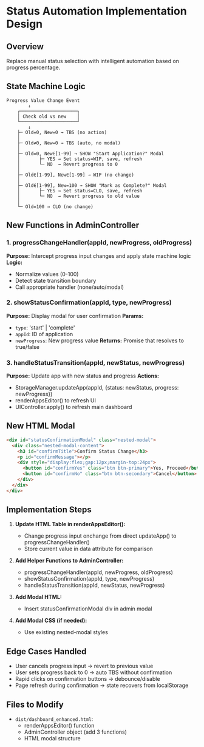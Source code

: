 # Status Automation Implementation Design

## Overview
Replace manual status selection with intelligent automation based on progress percentage.

## State Machine Logic

```
Progress Value Change Event
        ↓
    ┌─────────────────────┐
    │ Check old vs new    │
    └─────────────────────┘
        ↓
    ├─ Old=0, New=0 → TBS (no action)
    │
    ├─ Old≠0, New=0 → TBS (auto, no modal)
    │
    ├─ Old=0, New∈[1-99] → SHOW "Start Application?" Modal
    │       ├─ YES → Set status=WIP, save, refresh
    │       └─ NO  → Revert progress to 0
    │
    ├─ Old∈[1-99], New∈[1-99] → WIP (no change)
    │
    ├─ Old∈[1-99], New=100 → SHOW "Mark as Complete?" Modal
    │       ├─ YES → Set status=CLO, save, refresh
    │       └─ NO  → Revert progress to old value
    │
    └─ Old=100 → CLO (no change)
```

## New Functions in AdminController

### 1. progressChangeHandler(appId, newProgress, oldProgress)
**Purpose:** Intercept progress input changes and apply state machine logic
**Logic:**
- Normalize values (0-100)
- Detect state transition boundary
- Call appropriate handler (none/auto/modal)

### 2. showStatusConfirmation(appId, type, newProgress)
**Purpose:** Display modal for user confirmation
**Params:**
- `type`: 'start' | 'complete'
- `appId`: ID of application
- `newProgress`: New progress value
**Returns:** Promise that resolves to true/false

### 3. handleStatusTransition(appId, newStatus, newProgress)
**Purpose:** Update app with new status and progress
**Actions:**
- StorageManager.updateApp(appId, {status: newStatus, progress: newProgress})
- renderAppsEditor() to refresh UI
- UIController.apply() to refresh main dashboard

## New HTML Modal

```html
<div id="statusConfirmationModal" class="nested-modal">
  <div class="nested-modal-content">
    <h3 id="confirmTitle">Confirm Status Change</h3>
    <p id="confirmMessage"></p>
    <div style="display:flex;gap:12px;margin-top:24px">
      <button id="confirmYes" class="btn btn-primary">Yes, Proceed</button>
      <button id="confirmNo" class="btn btn-secondary">Cancel</button>
    </div>
  </div>
</div>
```

## Implementation Steps

1. **Update HTML Table in renderAppsEditor():**
   - Change progress input onchange from direct updateApp() to progressChangeHandler()
   - Store current value in data attribute for comparison

2. **Add Helper Functions to AdminController:**
   - progressChangeHandler(appId, newProgress, oldProgress)
   - showStatusConfirmation(appId, type, newProgress)
   - handleStatusTransition(appId, newStatus, newProgress)

3. **Add Modal HTML:**
   - Insert statusConfirmationModal div in admin modal

4. **Add Modal CSS (if needed):**
   - Use existing nested-modal styles

## Edge Cases Handled
- User cancels progress input → revert to previous value
- User sets progress back to 0 → auto TBS without confirmation
- Rapid clicks on confirmation buttons → debounce/disable
- Page refresh during confirmation → state recovers from localStorage

## Files to Modify
- `dist/dashboard_enhanced.html`:
  - renderAppsEditor() function
  - AdminController object (add 3 functions)
  - HTML modal structure
